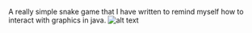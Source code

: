 A really simple snake game that I have written to remind myself how to interact with graphics in java.
![alt text](https://i.imgur.com/mwBuseO.png)
